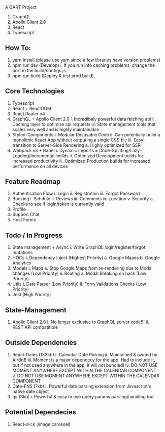 A GART Project
1. GraphQL
2. Apollo Client 2.0
3. React
4. Typescript

## How To:
1. yarn install (please use yarn since a few libraries have version problems)
2. npm run dev (Develop)
    i. If you run into caching problems, change the port in the build/configs.js
3. npm run build (Deploy & test prod build)

## Core Technologies
1. Typescript
2. React + ReactDOM
3. React Router v4
4. GraphQL + Apollo Client 2.0
    i. Incredibaly powerful data fetching api
    ii. Caching layer to optimize api requests
    iii. State management tools that scales very well and is highly maintainable
5. Styled-Components
    i. Modular Resusable Code
    ii. Can potentially build a monolithic React App without outputing a single CSS file
    iii. Easy transition to Server-Side Rendering
        a. Highly optimized for SSR
6. Webpack v3 + Babel
    i. Dynamic Imports = Code-Splitting/Lazy-Loading/Incremental-builds
    ii. Optimized Development builds for increased productivity
    iii. Optimized Production builds for increased performance on all devices

## Feature Roadmap
1. Authentication Flow
    i. Login
    ii. Registration
    iii. Forgot Password
2. Booking
    i. Schdule
    ii. Reviews
    iii. Comments
    iv. Location
    v. Security
      a. Checks to see if login/token is currently valid
3. Profile
4. Support Chat
5. Host Forms

## Todo / In Progress
1. State management + Async
    i. Write GraphQL login/register/forgot mutations
2. HOCs
    i. Dependency Inject (Highest Priority)
        a. Google Mapes
        b. Google Analytics
3. Modals
    i. Maps
        a. Stop Google Maps from re-rendering due to Modal changes (Low Priority)
    ii. Routing
        a. Modal Breaking on back (Low Priority)
4. Utils
    i. Date Parser (Low Priority)
    ii. Form Validations Checks (Low Priority)
5. Jest (High Priority)


## State-Management
1. Apollo Client 2.0
    i. No longer exclusive to GraphQL server code!!!
    ii. REST API compatitible 

## Outside Dependencies
1. React-Dates (133kb)
    i. Calendar Date Picking
    ii. Maintained & owned by AirBnB
    iii. Moment is a major dependecy for the app. Had to include it, but if not used anywhere in the app, it will not bundled!
    iv. DO NOT USE MOMENT ANYWHERE EXCEPT WITHIN THE CALENDAR COMPONENT
    v. DO NOT USE MOMENT ANYWHERE EXCEPT WITHIN THE CALENDAR COMPONENT
2. Date-FNS (7kb)
    i. Powerful date parsing extension from Javascript's native date object
3. qs (3kb)
    i. Powerful & easy to use query params parsing/handling tool

## Potential Dependecies
1. React-slick (image carosoel)
